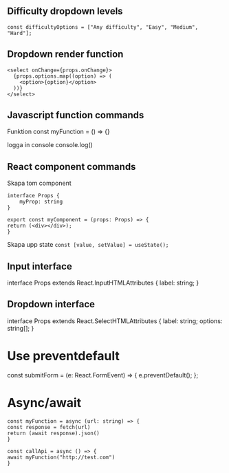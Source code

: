 ## Difficulty dropdown levels

`const difficultyOptions = ["Any difficulty", "Easy", "Medium", "Hard"];`

## Dropdown render function

```
<select onChange={props.onChange}>
  {props.options.map((option) => (
    <option>{option}</option>
  ))}
</select>
```

## Javascript function commands

Funktion
const myFunction = () => {}

logga in console
console.log()

## React component commands

Skapa tom component

```
interface Props {
    myProp: string
}

export const myComponent = (props: Props) => {
return (<div></div>);
}
```

Skapa upp state
`const [value, setValue] = useState();`

## Input interface

interface Props extends React.InputHTMLAttributes<HTMLInputElement> {
label: string;
}

## Dropdown interface

interface Props extends React.SelectHTMLAttributes<HTMLSelectElement> {
label: string;
options: string[];
}

# Use preventdefault

const submitForm = (e: React.FormEvent) => {
e.preventDefault();
};

# Async/await

```
const myFunction = async (url: string) => {
const response = fetch(url)
return (await response).json()
}

const callApi = async () => {
await myFunction("http://test.com")
}
```
